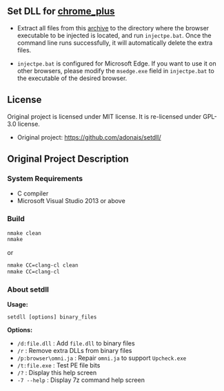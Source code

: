 ## Set DLL for [chrome_plus](https://github.com/Bush2021/chrome_plus)
* Extract all files from this [archive](https://github.com/Bush2021/chrome_plus/releases/download/latest/setdll.7z) to the directory where the browser executable to be injected is located, and run `injectpe.bat`. Once the command line runs successfully, it will automatically delete the extra files.

* `injectpe.bat` is configured for Microsoft Edge. If you want to use it on other browsers, please modify the `msedge.exe` field in `injectpe.bat` to the executable of the desired browser.

## License
Original project is licensed under MIT license. It is re-licensed under GPL-3.0 license.

* Original project: https://github.com/adonais/setdll/

## Original Project Description
### System Requirements

* C compiler
* Microsoft Visual Studio 2013 or above

### Build

```sh
nmake clean
nmake
```

or

```sh
nmake CC=clang-cl clean
nmake CC=clang-cl
```

### About setdll

**Usage:**
```
setdll [options] binary_files
```

**Options:**

* `/d:file.dll` : Add `file.dll` to binary files
* `/r` : Remove extra DLLs from binary files
* `/p:browser\omni.ja` : Repair `omni.ja` to support `Upcheck.exe`
* `/t:file.exe` : Test PE file bits
* `/?` : Display this help screen
* `-7 --help` : Display 7z command help screen

